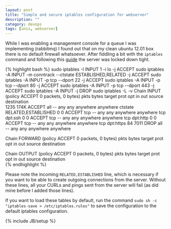```yaml
---
layout: post
title: "Simple and secure iptables configuration for webserver"
description: ""
category: devops
tags: [unix, webserver]
---
```


While I was enabling a management console for a queue I was implementing (rabbitmq) I found out that on my clean ubuntu 12.01 box there is no default firewall whatsoever. After fiddling a bit with the `iptables` command and following this [guide](https://help.ubuntu.com/community/IptablesHowTo) the server was locked down tight.

<!--more-->

{% highlight bash %}
sudo iptables -I INPUT 1 -i lo -j ACCEPT
sudo iptables -A INPUT -m conntrack --ctstate ESTABLISHED,RELATED -j ACCEPT
sudo iptables -A INPUT -p tcp --dport 22 -j ACCEPT
sudo iptables -A INPUT -p tcp --dport 80 -j ACCEPT
sudo iptables -A INPUT -p tcp --dport 443 -j ACCEPT
sudo iptables -A INPUT -j DROP
sudo iptables -L -v
Chain INPUT (policy ACCEPT 0 packets, 0 bytes)
 pkts bytes target     prot opt in     out     source               destination         
 1235  174K ACCEPT     all  --  any    any     anywhere             anywhere             ctstate RELATED,ESTABLISHED
    0     0 ACCEPT     tcp  --  any    any     anywhere             anywhere             tcp dpt:ssh
    0     0 ACCEPT     tcp  --  any    any     anywhere             anywhere             tcp dpt:http
    0     0 ACCEPT     tcp  --  any    any     anywhere             anywhere             tcp dpt:https
   84  7011 DROP       all  --  any    any     anywhere             anywhere            

Chain FORWARD (policy ACCEPT 0 packets, 0 bytes)
 pkts bytes target     prot opt in     out     source               destination         

Chain OUTPUT (policy ACCEPT 0 packets, 0 bytes)
 pkts bytes target     prot opt in     out     source               destination         
{% endhighlight %}

Please note the incoming `RELATED,ESTABLISHED` line, which is necessary if you want to be able to create outgoing connections from the server. Without these lines, all your CURLs and pings sent from the server will fail (as did mine before I added those lines).

If you want to load these tables by default, run the command `sudo sh -c "iptables-save > /etc/iptables.rules"` to save the configuration to the default iptables configuration.

{% include JB/setup %}
